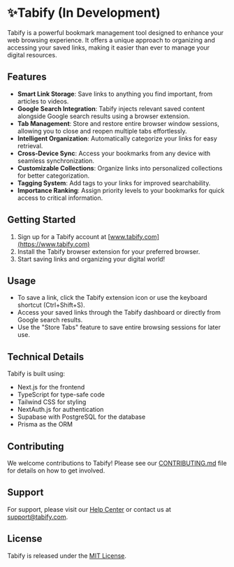 

# ✨Tabify (In Development)


Tabify is a powerful bookmark management tool designed to enhance your web browsing experience. It offers a unique approach to organizing and accessing your saved links, making it easier than ever to manage your digital resources.

## Features

- **Smart Link Storage**: Save links to anything you find important, from articles to videos.
- **Google Search Integration**: Tabify injects relevant saved content alongside Google search results using a browser extension.
- **Tab Management**: Store and restore entire browser window sessions, allowing you to close and reopen multiple tabs effortlessly.
- **Intelligent Organization**: Automatically categorize your links for easy retrieval.
- **Cross-Device Sync**: Access your bookmarks from any device with seamless synchronization.
- **Customizable Collections**: Organize links into personalized collections for better categorization.
- **Tagging System**: Add tags to your links for improved searchability.
- **Importance Ranking**: Assign priority levels to your bookmarks for quick access to critical information.

## Getting Started

1. Sign up for a Tabify account at [www.tabify.com](https://www.tabify.com)
2. Install the Tabify browser extension for your preferred browser.
3. Start saving links and organizing your digital world!

## Usage

- To save a link, click the Tabify extension icon or use the keyboard shortcut (Ctrl+Shift+S).
- Access your saved links through the Tabify dashboard or directly from Google search results.
- Use the "Store Tabs" feature to save entire browsing sessions for later use.

## Technical Details

Tabify is built using:
- Next.js for the frontend
- TypeScript for type-safe code
- Tailwind CSS for styling
- NextAuth.js for authentication
- Supabase with PostgreSQL for the database
- Prisma as the ORM

## Contributing

We welcome contributions to Tabify! Please see our [CONTRIBUTING.md](CONTRIBUTING.md) file for details on how to get involved.

## Support

For support, please visit our [Help Center](https://help.tabify.com) or contact us at support@tabify.com.

## License

Tabify is released under the [MIT License](LICENSE).

